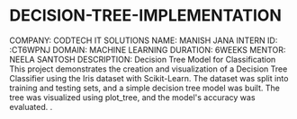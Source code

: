 # DECISION-TREE-IMPLEMENTATION
COMPANY: CODTECH IT SOLUTIONS
NAME: MANISH JANA
INTERN ID: :CT6WPNJ
DOMAIN: MACHINE LEARNING
DURATION: 6WEEKS
MENTOR: NEELA SANTOSH
DESCRIPTION: Decision Tree Model for Classification
This project demonstrates the creation and visualization of a Decision Tree Classifier using the Iris dataset with Scikit-Learn. The dataset was split into training and testing sets, and a simple decision tree model was built. The tree was visualized using plot_tree, and the model's accuracy was evaluated. .
